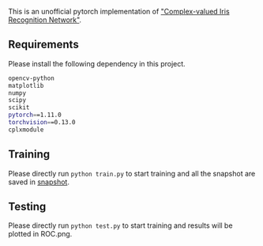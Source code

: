 This is an unofficial pytorch implementation of ["Complex-valued Iris Recognition Network"](https://arxiv.org/abs/2011.11198).

## Requirements
Please install the following dependency in this project.
```bash
opencv-python
matplotlib
numpy
scipy
scikit
pytorch==1.11.0
torchvision==0.13.0
cplxmodule
```

## Training
Please directly run `python train.py` to start training and all the snapshot are saved in [snapshot](./snapshot/).

## Testing
Please directly run `python test.py` to start training and results will be plotted in ROC.png.